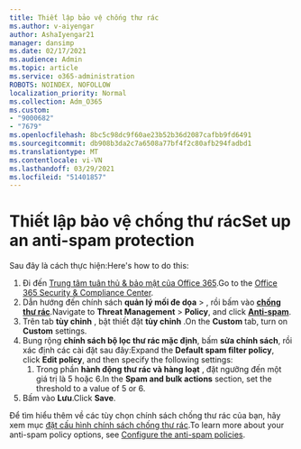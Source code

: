 ```yaml
---
title: Thiết lập bảo vệ chống thư rác
ms.author: v-aiyengar
author: AshaIyengar21
manager: dansimp
ms.date: 02/17/2021
ms.audience: Admin
ms.topic: article
ms.service: o365-administration
ROBOTS: NOINDEX, NOFOLLOW
localization_priority: Normal
ms.collection: Adm_O365
ms.custom:
- "9000682"
- "7679"
ms.openlocfilehash: 8bc5c98dc9f60ae23b52b36d2087cafbb9fd6491
ms.sourcegitcommit: db908b3da2c7a6508a77bf4f2c80afb294fadbd1
ms.translationtype: MT
ms.contentlocale: vi-VN
ms.lasthandoff: 03/29/2021
ms.locfileid: "51401857"
---
```

# <a name="set-up-an-anti-spam-protection"></a><span data-ttu-id="993f9-102">Thiết lập bảo vệ chống thư rác</span><span class="sxs-lookup"><span data-stu-id="993f9-102">Set up an anti-spam protection</span></span>

<span data-ttu-id="993f9-103">Sau đây là cách thực hiện:</span><span class="sxs-lookup"><span data-stu-id="993f9-103">Here's how to do this:</span></span>

1. <span data-ttu-id="993f9-104">Đi đến [Trung tâm tuân thủ & bảo mật của Office 365](https://go.microsoft.com/fwlink/p/?linkid=2077143).</span><span class="sxs-lookup"><span data-stu-id="993f9-104">Go to the [Office 365 Security & Compliance Center](https://go.microsoft.com/fwlink/p/?linkid=2077143).</span></span>
1. <span data-ttu-id="993f9-105">Dẫn hướng đến chính sách **quản lý mối đe dọa**  >  , rồi bấm vào **[chống thư rác](https://go.microsoft.com/fwlink/p/?linkid=2077143)**.</span><span class="sxs-lookup"><span data-stu-id="993f9-105">Navigate to **Threat Management** > **Policy**, and click **[Anti-spam](https://go.microsoft.com/fwlink/p/?linkid=2077143)**.</span></span>
1. <span data-ttu-id="993f9-106">Trên tab **tùy chỉnh** , bật thiết đặt **tùy chỉnh** .</span><span class="sxs-lookup"><span data-stu-id="993f9-106">On the **Custom** tab, turn on **Custom** settings.</span></span>
1. <span data-ttu-id="993f9-107">Bung rộng **chính sách bộ lọc thư rác mặc định**, bấm **sửa chính sách**, rồi xác định các cài đặt sau đây:</span><span class="sxs-lookup"><span data-stu-id="993f9-107">Expand the **Default spam filter policy**,  click **Edit policy**, and then specify the following settings:</span></span>
    1. <span data-ttu-id="993f9-108">Trong phần **hành động thư rác và hàng loạt** , đặt ngưỡng đến một giá trị là 5 hoặc 6.</span><span class="sxs-lookup"><span data-stu-id="993f9-108">In the **Spam and bulk actions** section, set the threshold to a value of 5 or 6.</span></span>
1. <span data-ttu-id="993f9-109">Bấm vào **Lưu**.</span><span class="sxs-lookup"><span data-stu-id="993f9-109">Click **Save**.</span></span>

<span data-ttu-id="993f9-110">Để tìm hiểu thêm về các tùy chọn chính sách chống thư rác của bạn, hãy xem mục [đặt cấu hình chính sách chống thư rác](https://go.microsoft.com/fwlink/?linkid=2092051).</span><span class="sxs-lookup"><span data-stu-id="993f9-110">To learn more about your anti-spam policy options, see [Configure the anti-spam policies](https://go.microsoft.com/fwlink/?linkid=2092051).</span></span>
